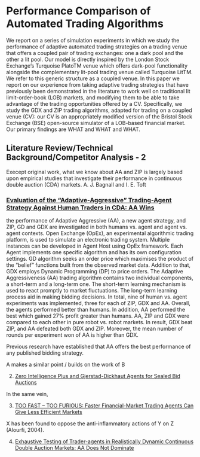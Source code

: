 # Performance Comparison of Automated Trading Algorithms

We report on a series of simulation experiments in which we study the performance of adaptive automated trading strategies on a trading venue that offers a coupled pair of trading exchanges: one a dark pool and the other a lit pool. Our model is directly inspired by the London Stock Exchange’s Turquoise PlatoTM venue which offers dark-pool functionality alongside the complementary lit-pool trading venue called Turquoise LitTM. We refer to this generic structure as a coupled venue. In this paper we report on our experience from taking adaptive trading strategies that have previously been demonstrated in the literature to work well on traditional lit limit-order-book (LOB) markets, and modifying them to be able to take advantage of the trading opportunities offered by a CV. Specifically, we study the GDX and ZIP trading algorithms, adapted for trading on a coupled venue (CV): our CV is an appropriately modified version of the Bristol Stock Exchange (BSE) open-source simulator of a LOB-based financial market. Our primary findings are WHAT and WHAT and WHAT.

## Literature Review/Technical Background/Competitor Analysis - 2

Execept original work, what we know about AA and ZIP is largely based upon empirical studies that investigate their performance in continuous double auction (CDA) markets. A. J. Bagnall and I. E. Toft 


### [Evaluation of the “Adaptive-Aggressive” Trading-Agent Strategy Against Human Traders in CDA: AA Wins](https://www.researchgate.net/profile/Dave_Cliff/publication/267767159_Evaluation_of_the_Adaptive-Aggressive_Trading-Agent_Strategy_Against_Human_Traders_in_CDA_AA_Wins/links/54b791d40cf2bd04be33a4e5.pdf)

the performance of Adaptive Aggressive (AA), a new agent strategy, and ZIP, GD and GDX are investigated in both humans vs. agent and agent vs. agent contexts. Open Exchange (OpEx), an experimental algorithmic trading platform, is used to simulate an electronic trading system. Multiple instances can be developed in Agent Host using OpEx framework. Each Agent implements one specific algorithm and has its own configuration settings. GD algorithm seeks an order price which maximises the product of the “belief” functions built from the observed market data. Addition to that, GDX employs Dynamic Programming (DP) to price orders. The Adaptive Aggressiveness (AA) trading algorithm contains two individual components, a short-term and a long-term one. The short-term learning mechanism is used to react promptly to market fluctuations. The long-term learning process aid in making bidding decisions. In total, nine of human vs. agent experiments was implemented, three for each of ZIP, GDX and AA. Overall, the agents performed better than humans. In addition, AA performed the best which gained 27% profit greater than humans. AA, ZIP and GDX were compared to each other in pure robot vs. robot markets. In result, GDX beat ZIP, and AA defeated both GDX and ZIP. Moreover, the mean number of rounds per experiment won of AA is higher than GDX. 


Previous research have established that AA offers the best performance of any published bidding strategy.

A makes a similar point / builds on the work of B 

2. [Zero Intelligence Plus and Gjerstad-Dickhaut Agents for Sealed Bid Auctions](https://pdfs.semanticscholar.org/ddd6/67a415a71c1ac17270ed2cc8ddac06234d16.pdf)

In the same vein,

3. [TOO FAST – TOO FURIOUS: Faster Financial-Market Trading Agents Can Give Less Efficient Markets](https://www.researchgate.net/profile/John_Cartlidge/publication/273060607_Too_fast_too_furious_Faster_financial_market_trading_agents_can_give_less_efficient_markets/links/55882dfa08aeb29944448104.pdf)


X has been found to oppose the anti-inflammatory actions of Y on Z (Alourfi, 2004).

4. [Exhaustive Testing of Trader-agents in Realistically Dynamic Continuous Double Auction Markets: AA Does Not Dominate](local)

